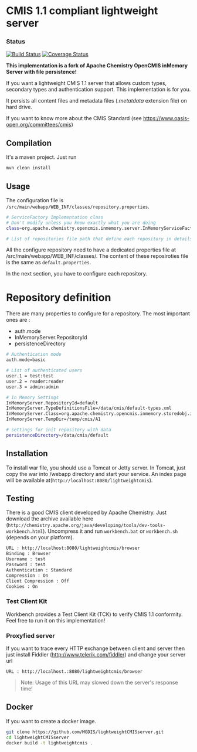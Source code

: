 # CMIS 1.1 compliant lightweight server
### Status
[![Build Status](https://travis-ci.org/johanlelan/lightweightCMISserver.svg?branch=master)](https://travis-ci.org/MGDIS/lightweightCMISserver) [![Coverage Status](https://img.shields.io/coveralls/johanlelan/lightweightCMISserver.svg)](https://coveralls.io/r/johanlelan/lightweightCMISserver)

**This implementation is a fork of Apache Chemistry OpenCMIS inMemory Server with file persistence!**

If you want a lightweight CMIS 1.1 server that allows custom types, secondary types and authentication support. This implementation is for you.

It persists all content files and metadata files (*.metatdata* extension file) on hard drive. 

If you want to know more about the CMIS Standard (see https://www.oasis-open.org/committees/cmis)

## Compilation
It's a maven project. Just run
```bash    
mvn clean install
```
## Usage
The configuration file is `/src/main/webapp/WEB_INF/classes/repository.properties`.
```bash
# ServiceFactory Implementation class
# Don't modify unless you know exactly what you are doing	
class=org.apache.chemistry.opencmis.inmemory.server.InMemoryServiceFactoryImpl

# List of repositories file path that define each repository in details  
```	
All the configure repository need to have a dedicated properties file at /src/main/webapp/WEB_INF/classes/. The content of these reposiroties file is the same as `default.properties`.

In the next section, you have to configure each repository.

Repository definition
==============
There are many properties to configure for a repository. The most important ones are :
- auth.mode
- InMemoryServer.RepositoryId
- persistenceDirectory

```bash
# Authentication mode
auth.mode=basic

# List of authenticated users
user.1 = test:test
user.2 = reader:reader
user.3 = admin:admin

# In Memory Settings
InMemoryServer.RepositoryId=default
InMemoryServer.TypeDefinitionsFile=/data/cmis/default-types.xml
InMemoryServer.Class=org.apache.chemistry.opencmis.inmemory.storedobj.impl.StoreManagerImpl
InMemoryServer.TempDir=/temp/cmis/A1

# settings for init repository with data
persistenceDirectory=/data/cmis/default
```	

## Installation
To install war file, you should use a Tomcat or Jetty server. 
In Tomcat, just copy the war into /webapp directory and start your service. 
An index page will be available at(`http://localhost:8080/lightweightcmis`).

## Testing
There is a good CMIS client developed by Apache Chemistry. 
Just download the archive available here (`http://chemistry.apache.org/java/developing/tools/dev-tools-workbench.html`). 
Uncompress it and run `workbench.bat` or `workbench.sh` (depends on your platform).
```bash    
URL : http://localhost:8080/lightweightcmis/browser
Binding : Browser
Username : test
Password : test
Authentication : Standard
Compression : On
Client Compression : Off
Cookies : On
```
### Test Client Kit
Workbench provides a Test Client Kit (TCK) to verify CMIS 1.1 conformity. Feel free to run it on this implementation!

### Proxyfied server
If you want to trace every HTTP exchange between client and server then just install Fiddler (http://www.telerik.com/fiddler) and change your server url
```http	
URL : http://localhost.:8080/lightweightcmis/browser
```

> Note: Usage of this URL may slowed down the server's response time! 

## Docker
If you want to create a docker image.
```sh
git clone https://github.com/MGDIS/lightweightCMISserver.git
cd lightweightCMISserver
docker build -t lightweightcmis .
```
